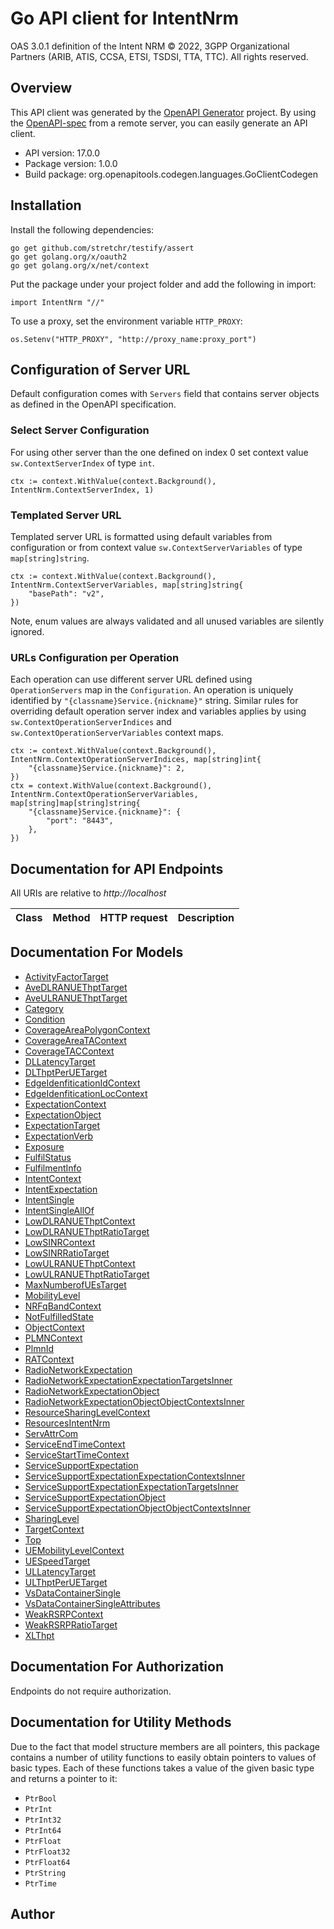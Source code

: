# Go API client for IntentNrm

OAS 3.0.1 definition of the Intent NRM © 2022, 3GPP Organizational Partners (ARIB, ATIS, CCSA, ETSI, TSDSI, TTA, TTC). All rights reserved.

## Overview
This API client was generated by the [OpenAPI Generator](https://openapi-generator.tech) project.  By using the [OpenAPI-spec](https://www.openapis.org/) from a remote server, you can easily generate an API client.

- API version: 17.0.0
- Package version: 1.0.0
- Build package: org.openapitools.codegen.languages.GoClientCodegen

## Installation

Install the following dependencies:

```shell
go get github.com/stretchr/testify/assert
go get golang.org/x/oauth2
go get golang.org/x/net/context
```

Put the package under your project folder and add the following in import:

```golang
import IntentNrm "//"
```

To use a proxy, set the environment variable `HTTP_PROXY`:

```golang
os.Setenv("HTTP_PROXY", "http://proxy_name:proxy_port")
```

## Configuration of Server URL

Default configuration comes with `Servers` field that contains server objects as defined in the OpenAPI specification.

### Select Server Configuration

For using other server than the one defined on index 0 set context value `sw.ContextServerIndex` of type `int`.

```golang
ctx := context.WithValue(context.Background(), IntentNrm.ContextServerIndex, 1)
```

### Templated Server URL

Templated server URL is formatted using default variables from configuration or from context value `sw.ContextServerVariables` of type `map[string]string`.

```golang
ctx := context.WithValue(context.Background(), IntentNrm.ContextServerVariables, map[string]string{
	"basePath": "v2",
})
```

Note, enum values are always validated and all unused variables are silently ignored.

### URLs Configuration per Operation

Each operation can use different server URL defined using `OperationServers` map in the `Configuration`.
An operation is uniquely identified by `"{classname}Service.{nickname}"` string.
Similar rules for overriding default operation server index and variables applies by using `sw.ContextOperationServerIndices` and `sw.ContextOperationServerVariables` context maps.

```golang
ctx := context.WithValue(context.Background(), IntentNrm.ContextOperationServerIndices, map[string]int{
	"{classname}Service.{nickname}": 2,
})
ctx = context.WithValue(context.Background(), IntentNrm.ContextOperationServerVariables, map[string]map[string]string{
	"{classname}Service.{nickname}": {
		"port": "8443",
	},
})
```

## Documentation for API Endpoints

All URIs are relative to *http://localhost*

Class | Method | HTTP request | Description
------------ | ------------- | ------------- | -------------


## Documentation For Models

 - [ActivityFactorTarget](docs/ActivityFactorTarget.md)
 - [AveDLRANUEThptTarget](docs/AveDLRANUEThptTarget.md)
 - [AveULRANUEThptTarget](docs/AveULRANUEThptTarget.md)
 - [Category](docs/Category.md)
 - [Condition](docs/Condition.md)
 - [CoverageAreaPolygonContext](docs/CoverageAreaPolygonContext.md)
 - [CoverageAreaTAContext](docs/CoverageAreaTAContext.md)
 - [CoverageTACContext](docs/CoverageTACContext.md)
 - [DLLatencyTarget](docs/DLLatencyTarget.md)
 - [DLThptPerUETarget](docs/DLThptPerUETarget.md)
 - [EdgeIdenfiticationIdContext](docs/EdgeIdenfiticationIdContext.md)
 - [EdgeIdenfiticationLocContext](docs/EdgeIdenfiticationLocContext.md)
 - [ExpectationContext](docs/ExpectationContext.md)
 - [ExpectationObject](docs/ExpectationObject.md)
 - [ExpectationTarget](docs/ExpectationTarget.md)
 - [ExpectationVerb](docs/ExpectationVerb.md)
 - [Exposure](docs/Exposure.md)
 - [FulfilStatus](docs/FulfilStatus.md)
 - [FulfilmentInfo](docs/FulfilmentInfo.md)
 - [IntentContext](docs/IntentContext.md)
 - [IntentExpectation](docs/IntentExpectation.md)
 - [IntentSingle](docs/IntentSingle.md)
 - [IntentSingleAllOf](docs/IntentSingleAllOf.md)
 - [LowDLRANUEThptContext](docs/LowDLRANUEThptContext.md)
 - [LowDLRANUEThptRatioTarget](docs/LowDLRANUEThptRatioTarget.md)
 - [LowSINRContext](docs/LowSINRContext.md)
 - [LowSINRRatioTarget](docs/LowSINRRatioTarget.md)
 - [LowULRANUEThptContext](docs/LowULRANUEThptContext.md)
 - [LowULRANUEThptRatioTarget](docs/LowULRANUEThptRatioTarget.md)
 - [MaxNumberofUEsTarget](docs/MaxNumberofUEsTarget.md)
 - [MobilityLevel](docs/MobilityLevel.md)
 - [NRFqBandContext](docs/NRFqBandContext.md)
 - [NotFulfilledState](docs/NotFulfilledState.md)
 - [ObjectContext](docs/ObjectContext.md)
 - [PLMNContext](docs/PLMNContext.md)
 - [PlmnId](docs/PlmnId.md)
 - [RATContext](docs/RATContext.md)
 - [RadioNetworkExpectation](docs/RadioNetworkExpectation.md)
 - [RadioNetworkExpectationExpectationTargetsInner](docs/RadioNetworkExpectationExpectationTargetsInner.md)
 - [RadioNetworkExpectationObject](docs/RadioNetworkExpectationObject.md)
 - [RadioNetworkExpectationObjectObjectContextsInner](docs/RadioNetworkExpectationObjectObjectContextsInner.md)
 - [ResourceSharingLevelContext](docs/ResourceSharingLevelContext.md)
 - [ResourcesIntentNrm](docs/ResourcesIntentNrm.md)
 - [ServAttrCom](docs/ServAttrCom.md)
 - [ServiceEndTimeContext](docs/ServiceEndTimeContext.md)
 - [ServiceStartTimeContext](docs/ServiceStartTimeContext.md)
 - [ServiceSupportExpectation](docs/ServiceSupportExpectation.md)
 - [ServiceSupportExpectationExpectationContextsInner](docs/ServiceSupportExpectationExpectationContextsInner.md)
 - [ServiceSupportExpectationExpectationTargetsInner](docs/ServiceSupportExpectationExpectationTargetsInner.md)
 - [ServiceSupportExpectationObject](docs/ServiceSupportExpectationObject.md)
 - [ServiceSupportExpectationObjectObjectContextsInner](docs/ServiceSupportExpectationObjectObjectContextsInner.md)
 - [SharingLevel](docs/SharingLevel.md)
 - [TargetContext](docs/TargetContext.md)
 - [Top](docs/Top.md)
 - [UEMobilityLevelContext](docs/UEMobilityLevelContext.md)
 - [UESpeedTarget](docs/UESpeedTarget.md)
 - [ULLatencyTarget](docs/ULLatencyTarget.md)
 - [ULThptPerUETarget](docs/ULThptPerUETarget.md)
 - [VsDataContainerSingle](docs/VsDataContainerSingle.md)
 - [VsDataContainerSingleAttributes](docs/VsDataContainerSingleAttributes.md)
 - [WeakRSRPContext](docs/WeakRSRPContext.md)
 - [WeakRSRPRatioTarget](docs/WeakRSRPRatioTarget.md)
 - [XLThpt](docs/XLThpt.md)


## Documentation For Authorization

 Endpoints do not require authorization.


## Documentation for Utility Methods

Due to the fact that model structure members are all pointers, this package contains
a number of utility functions to easily obtain pointers to values of basic types.
Each of these functions takes a value of the given basic type and returns a pointer to it:

* `PtrBool`
* `PtrInt`
* `PtrInt32`
* `PtrInt64`
* `PtrFloat`
* `PtrFloat32`
* `PtrFloat64`
* `PtrString`
* `PtrTime`

## Author


